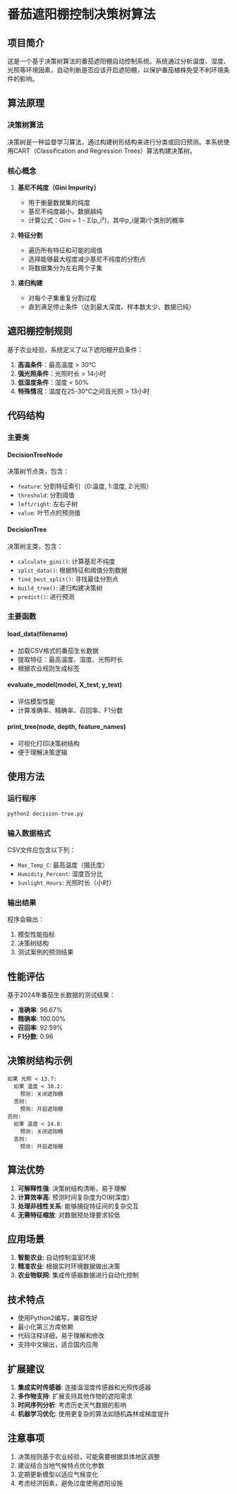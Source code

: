 # 番茄遮阳棚控制决策树算法

## 项目简介

这是一个基于决策树算法的番茄遮阳棚自动控制系统。系统通过分析温度、湿度、光照等环境因素，自动判断是否应该开启遮阳棚，以保护番茄植株免受不利环境条件的影响。

## 算法原理

### 决策树算法
决策树是一种监督学习算法，通过构建树形结构来进行分类或回归预测。本系统使用CART（Classification and Regression Trees）算法构建决策树。

### 核心概念

1. **基尼不纯度（Gini Impurity）**
   - 用于衡量数据集的纯度
   - 基尼不纯度越小，数据越纯
   - 计算公式：Gini = 1 - Σ(p_i²)，其中p_i是第i个类别的概率

2. **特征分割**
   - 遍历所有特征和可能的阈值
   - 选择能够最大程度减少基尼不纯度的分割点
   - 将数据集分为左右两个子集

3. **递归构建**
   - 对每个子集重复分割过程
   - 直到满足停止条件（达到最大深度、样本数太少、数据已纯）

## 遮阳棚控制规则

基于农业经验，系统定义了以下遮阳棚开启条件：

1. **高温条件**：最高温度 > 30°C
2. **强光照条件**：光照时长 > 14小时
3. **低湿度条件**：湿度 < 50%
4. **特殊情况**：温度在25-30°C之间且光照 > 13小时

## 代码结构

### 主要类

#### DecisionTreeNode
决策树节点类，包含：
- `feature`: 分割特征索引（0:温度, 1:湿度, 2:光照）
- `threshold`: 分割阈值
- `left/right`: 左右子树
- `value`: 叶节点的预测值

#### DecisionTree
决策树主类，包含：
- `calculate_gini()`: 计算基尼不纯度
- `split_data()`: 根据特征和阈值分割数据
- `find_best_split()`: 寻找最佳分割点
- `build_tree()`: 递归构建决策树
- `predict()`: 进行预测

### 主要函数

#### load_data(filename)
- 加载CSV格式的番茄生长数据
- 提取特征：最高温度、湿度、光照时长
- 根据农业规则生成标签

#### evaluate_model(model, X_test, y_test)
- 评估模型性能
- 计算准确率、精确率、召回率、F1分数

#### print_tree(node, depth, feature_names)
- 可视化打印决策树结构
- 便于理解决策逻辑

## 使用方法

### 运行程序
```bash
python2 decision-tree.py
```

### 输入数据格式
CSV文件应包含以下列：
- `Max_Temp_C`: 最高温度（摄氏度）
- `Humidity_Percent`: 湿度百分比
- `Sunlight_Hours`: 光照时长（小时）

### 输出结果
程序会输出：
1. 模型性能指标
2. 决策树结构
3. 测试案例的预测结果

## 性能评估

基于2024年番茄生长数据的测试结果：
- **准确率**: 96.67%
- **精确率**: 100.00%
- **召回率**: 92.59%
- **F1分数**: 0.96

## 决策树结构示例

```
如果 光照 < 13.7:
  如果 温度 < 30.2:
    预测: 关闭遮阳棚
  否则:
    预测: 开启遮阳棚
否则:
  如果 温度 < 24.8:
    预测: 关闭遮阳棚
  否则:
    预测: 开启遮阳棚
```

## 算法优势

1. **可解释性强**: 决策树结构清晰，易于理解
2. **计算效率高**: 预测时间复杂度为O(树深度)
3. **处理非线性关系**: 能够捕捉特征间的复杂交互
4. **无需特征缩放**: 对数据预处理要求较低

## 应用场景

1. **智能农业**: 自动控制温室环境
2. **精准农业**: 根据实时环境数据做出决策
3. **农业物联网**: 集成传感器数据进行自动化控制

## 技术特点

- 使用Python2编写，兼容性好
- 最小化第三方库依赖
- 代码注释详细，易于理解和修改
- 支持中文输出，适合国内应用

## 扩展建议

1. **集成实时传感器**: 连接温湿度传感器和光照传感器
2. **多作物支持**: 扩展支持其他作物的遮阳需求
3. **时间序列分析**: 考虑历史天气数据的影响
4. **机器学习优化**: 使用更复杂的算法如随机森林或梯度提升

## 注意事项

1. 决策规则基于农业经验，可能需要根据具体地区调整
2. 建议结合当地气候特点优化参数
3. 定期更新模型以适应气候变化
4. 考虑经济因素，避免过度使用遮阳设施
